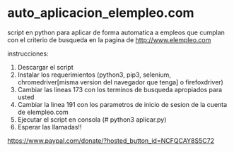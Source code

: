 # auto_aplicacion_elempleo.com
script en python para aplicar de forma automatica a empleos que cumplan con el criterio de busqueda en la pagina de http://www.elempleo.com

instrucciones:

1. Descargar el script
2. Instalar los requerimientos (python3, pip3, selenium, chromedriver[misma version del navegador que tenga] o firefoxdriver)
3. Cambiar las lineas 173 con los terminos de busqueda apropiados para usted
4. Cambiar la linea 191 con los parametros de inicio de sesion de la cuenta de elempleo.com
5. Ejecutar el script en consola (# python3 aplicar.py)
6. Esperar las llamadas!! 


https://www.paypal.com/donate/?hosted_button_id=NCFQCAY8S5C72

